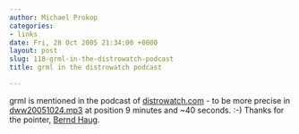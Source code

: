 ```yaml
---
author: Michael Prokop
categories:
- links
date: Fri, 28 Oct 2005 21:34:00 +0000
layout: post
slug: 118-grml-in-the-distrowatch-podcast
title: grml in the distrowatch podcast

---
```

grml is mentioned in the podcast of [distrowatch.com](http://distrowatch.com/) \- to be more precise in [dww20051024\.mp3](http://distrowatch.com/podcast/dww20051024.mp3) at position 9 minutes and \~40 seconds. :\-) Thanks for the pointer, [Bernd Haug](http://bnerd.blogspot.com/).
